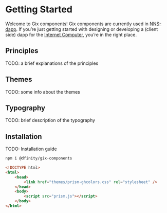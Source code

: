 # Getting Started

Welcome to Gix components! Gix components are currently used in [NNS-dapp](https://nns.ic0.app/). If you’re just getting started with designing or developing a (client side) dapp for the [Internet Computer](https://internetcomputer.org/), you’re in the right place.

## Principles

TODO: a brief explanations of the principles

## Themes

TODO: some info about the themes

## Typography

TODO: brief description of the typography

## Installation

TODO: Installation guide

```bash
npm i @dfinity/gix-components
```

```html
<!DOCTYPE html>
<html>
    <head>
        <link href="themes/prism-ghcolors.css" rel="stylesheet" />
    </head>
    <body>
        <script src="prism.js"></script>
    </body>
</html>
```
